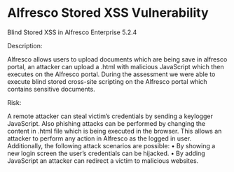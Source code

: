 # Alfresco Stored XSS Vulnerability

Blind Stored XSS in Alfresco Enterprise 5.2.4

Description:

Alfresco allows users to upload documents which are being save in alfresco portal, an attacker can upload a .html with malicious JavaScript which then executes on the Alfresco portal. During the assessment we were able to execute blind stored cross-site scripting on the Alfresco portal which contains sensitive documents. 

Risk:

A remote attacker can steal victim’s credentials by sending a keylogger JavaScript. Also phishing attacks can be performed by changing the content in .html file which is being executed in the browser. This allows an attacker to perform any action in Alfresco as the logged in user. Additionally, the following attack scenarios are possible:
•	By showing a new login screen the user’s credentials can be hijacked.
•	By adding JavaScript an attacker can redirect a victim to malicious websites.
